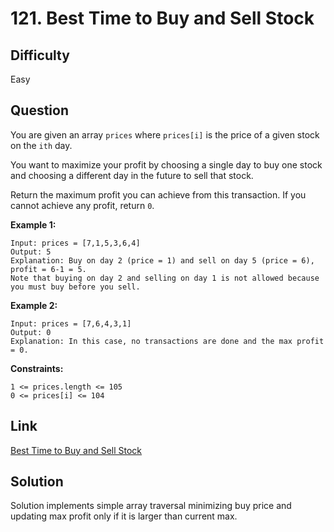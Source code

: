 # 121. Best Time to Buy and Sell Stock

## Difficulty

Easy

## Question

You are given an array `prices` where `prices[i]` is the price of a given stock on the `ith` day.

You want to maximize your profit by choosing a single day to buy one stock and choosing a different day in the future to sell that stock.

Return the maximum profit you can achieve from this transaction. If you cannot achieve any profit, return `0`.

**Example 1:**

    Input: prices = [7,1,5,3,6,4]
    Output: 5
    Explanation: Buy on day 2 (price = 1) and sell on day 5 (price = 6), profit = 6-1 = 5.
    Note that buying on day 2 and selling on day 1 is not allowed because you must buy before you sell.

**Example 2:**

    Input: prices = [7,6,4,3,1]
    Output: 0
    Explanation: In this case, no transactions are done and the max profit = 0.

**Constraints:**

    1 <= prices.length <= 105
    0 <= prices[i] <= 104

## Link

[Best Time to Buy and Sell Stock](https://leetcode.com/problems/best-time-to-buy-and-sell-stock/)

## Solution

Solution implements simple array traversal minimizing buy price and updating max profit only if it is larger than current max.
